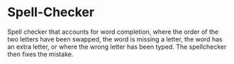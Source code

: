 # Spell-Checker
Spell checker that accounts for word completion, where the order of the two letters have been swapped, the word is missing a letter, the word has an extra letter, or where the wrong letter has been typed. The spellchecker then fixes the mistake.
